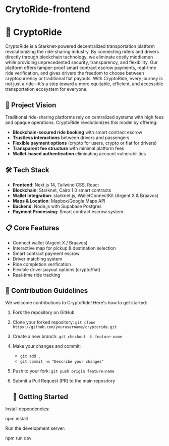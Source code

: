 # CrytoRide-frontend

# 🚗 CryptoRide

CryptoRide is a Starknet-powered decentralized transportation platform revolutionizing the ride-sharing industry. By connecting riders and drivers directly through blockchain technology, we eliminate costly middlemen while providing unprecedented security, transparency, and flexibility. Our platform offers tamper-proof smart contract escrow payments, real-time ride verification, and gives drivers the freedom to choose between cryptocurrency or traditional fiat payouts. With CryptoRide, every journey is not just a ride—it's a step toward a more equitable, efficient, and accessible transportation ecosystem for everyone.



## 🌟 Project Vision

Traditional ride-sharing platforms rely on centralized systems with high fees and opaque operations. CryptoRide revolutionizes this model by offering:

* **Blockchain-secured ride booking** with smart contract escrow
* **Trustless interactions** between drivers and passengers
* **Flexible payment options** (crypto for users, crypto or fiat for drivers)
* **Transparent fee structure** with minimal platform fees
* **Wallet-based authentication** eliminating account vulnerabilities

## 🛠️ Tech Stack

- **Frontend**: Next.js 14, Tailwind CSS, React
- **Blockchain**: Starknet, Cairo 1.0 smart contracts
- **Wallet Integration**: starknet.js, WalletConnectKit (Argent X & Braavos)
- **Maps & Location**: Mapbox/Google Maps API
- **Backend**: Node.js with Supabase Postgres
- **Payment Processing**: Smart contract escrow system

## 📋 Core Features

- Connect wallet (Argent X / Braavos)
- Interactive map for pickup & destination selection
- Smart contract payment escrow
- Driver matching system
- Ride completion verification
- Flexible driver payout options (crypto/fiat)
- Real-time ride tracking



## 🤝 Contribution Guidelines

We welcome contributions to CryptoRide! Here's how to get started:

1. Fork the repository on GitHub
2. Clone your forked repository: `git clone https://github.com/yourusername/cryptoride.git`
3. Create a new branch: `git checkout -b feature-name`
4. Make your changes and commit:
   * `git add .`
   * `git commit -m "Describe your changes"`
5. Push to your fork: `git push origin feature-name`
6. Submit a Pull Request (PR) to the main repository



   ## 🏁 Getting Started

Install dependencies:

npm install


Run the development server:

npm run dev



